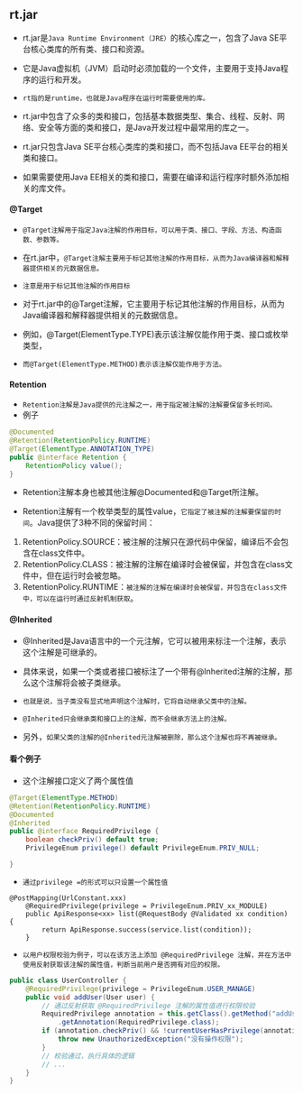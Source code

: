 ## rt.jar
* rt.jar是`Java Runtime Environment（JRE）`的核心库之一，包含了Java SE平台核心类库的所有类、接口和资源。
* 它是Java虚拟机（JVM）启动时必须加载的一个文件，主要用于支持Java程序的运行和开发。

* `rt指的是runtime，也就是Java程序在运行时需要使用的库。`
* rt.jar中包含了众多的类和接口，包括基本数据类型、集合、线程、反射、网络、安全等方面的类和接口，是Java开发过程中最常用的库之一。

* rt.jar只包含Java SE平台核心类库的类和接口，而不包括Java EE平台的相关类和接口。
* 如果需要使用Java EE相关的类和接口，需要在编译和运行程序时额外添加相关的库文件。

#### @Target
* `@Target注解用于指定Java注解的作用目标，可以用于类、接口、字段、方法、构造函数、参数等。`
* 在rt.jar中，`@Target注解主要用于标记其他注解的作用目标，从而为Java编译器和解释器提供相关的元数据信息。`
* `注意是用于标记其他注解的作用目标`


* 对于rt.jar中的@Target注解，它主要用于标记其他注解的作用目标，从而为Java编译器和解释器提供相关的元数据信息。
* 例如，@Target(ElementType.TYPE)表示该注解仅能作用于类、接口或枚举类型，
* `而@Target(ElementType.METHOD)表示该注解仅能作用于方法。`


#### Retention
* `Retention注解是Java提供的元注解之一，用于指定被注解的注解要保留多长时间。`
* 例子
```java
@Documented
@Retention(RetentionPolicy.RUNTIME)
@Target(ElementType.ANNOTATION_TYPE)
public @interface Retention {
    RetentionPolicy value();
}
```
* Retention注解本身也被其他注解@Documented和@Target所注解。

* Retention注解有一个枚举类型的属性value，`它指定了被注解的注解要保留的时间`。Java提供了3种不同的保留时间：
1. RetentionPolicy.SOURCE：被注解的注解只在源代码中保留，编译后不会包含在class文件中。
2. RetentionPolicy.CLASS：被注解的注解在编译时会被保留，并包含在class文件中，但在运行时会被忽略。
3. RetentionPolicy.RUNTIME：`被注解的注解在编译时会被保留，并包含在class文件中，可以在运行时通过反射机制获取`。

#### @Inherited
* @Inherited是Java语言中的一个元注解，它可以被用来标注一个注解，表示这个注解是可继承的。
* 具体来说，如果一个类或者接口被标注了一个带有@Inherited注解的注解，那么这个注解将会被子类继承。
* `也就是说，当子类没有显式地声明这个注解时，它将自动继承父类中的注解。`

* `@Inherited只会继承类和接口上的注解，而不会继承方法上的注解。`
* 另外，`如果父类的注解的@Inherited元注解被删除，那么这个注解也将不再被继承。`

#### 看个例子
* 这个注解接口定义了两个属性值
```java
@Target(ElementType.METHOD)
@Retention(RetentionPolicy.RUNTIME)
@Documented
@Inherited
public @interface RequiredPrivilege {
	boolean checkPriv() default true;
	PrivilegeEnum privilege() default PrivilegeEnum.PRIV_NULL;

}
```
* `通过privilege =的形式可以只设置一个属性值`
```text
@PostMapping(UrlConstant.xxx)
    @RequiredPrivilege(privilege = PrivilegeEnum.PRIV_xx_MODULE)
    public ApiResponse<xx> list(@RequestBody @Validated xx condition) {
        return ApiResponse.success(service.list(condition));
    }
```
* `以用户权限校验为例子，可以在该方法上添加 @RequiredPrivilege 注解，并在方法中使用反射获取该注解的属性值，判断当前用户是否拥有对应的权限。`
```java
public class UserController {
    @RequiredPrivilege(privilege = PrivilegeEnum.USER_MANAGE)
    public void addUser(User user) {
        // 通过反射获取 @RequiredPrivilege 注解的属性值进行权限校验
        RequiredPrivilege annotation = this.getClass().getMethod("addUser", User.class)
            .getAnnotation(RequiredPrivilege.class);
        if (annotation.checkPriv() && !currentUserHasPrivilege(annotation.privilege())) {
            throw new UnauthorizedException("没有操作权限");
        }
        // 校验通过，执行具体的逻辑
        // ...
    }
}
```





